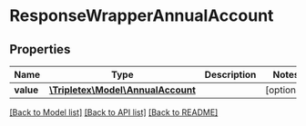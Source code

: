 # ResponseWrapperAnnualAccount

## Properties
Name | Type | Description | Notes
------------ | ------------- | ------------- | -------------
**value** | [**\Tripletex\Model\AnnualAccount**](AnnualAccount.md) |  | [optional] 

[[Back to Model list]](../../README.md#documentation-for-models) [[Back to API list]](../../README.md#documentation-for-api-endpoints) [[Back to README]](../../README.md)


